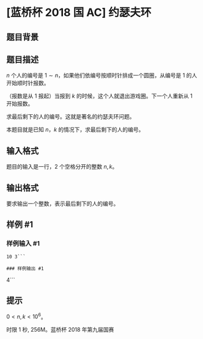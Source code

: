 # [蓝桥杯 2018 国 AC] 约瑟夫环

## 题目背景



## 题目描述

$n$ 个人的编号是 $1 \sim n$，如果他们依编号按顺时针排成一个圆圈，从编号是 $1$ 的人开始顺时针报数。

（报数是从 $1$ 报起）当报到 $k$ 的时候，这个人就退出游戏圈。下一个人重新从 $1$ 开始报数。

求最后剩下的人的编号。这就是著名的约瑟夫环问题。

本题目就是已知 $n$，$k$ 的情况下，求最后剩下的人的编号。


## 输入格式

题目的输入是一行，$2$ 个空格分开的整数 $n,k$。

## 输出格式

要求输出一个整数，表示最后剩下的人的编号。

## 样例 #1

### 样例输入 #1
```
10 3```

### 样例输出 #1

```
4```

## 提示

$0<n,k<10^6$。

时限 1 秒, 256M。蓝桥杯 2018 年第九届国赛
